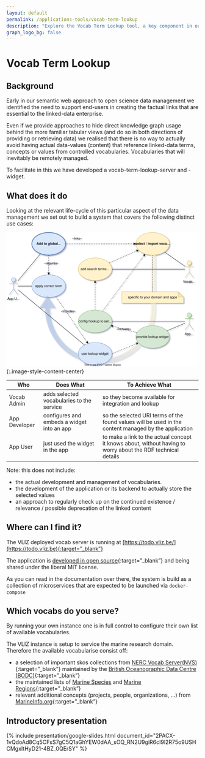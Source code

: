 ```yaml
---
layout: default
permalink: /applications-tools/vocab-term-lookup
description: "Explore the Vocab Term Lookup tool, a key component in our semantic web approach to open science data management. It simplifies linking data terms from controlled vocabularies."
graph_logo_bg: false
---
```


# Vocab Term Lookup

## Background

Early in our semantic web approach to open science data management we identified the need to support end-users in creating the factual links that are essential to the linked-data enterprise.

Even if we provide approaches to hide direct knowledge graph usage behind the more familiar tabular views (and do so in both directions of providing or retrieving data) we realised that there is no way to actually avoid having actual data-values (content) that reference linked-data terms, concepts or values from controlled vocabularies. Vocabularies that will inevitably be remotely managed.

To facilitate in this we have developed a vocab-term-lookup-server and -widget.


## What does it do

Looking at the relevant life-cycle of this particular aspect of the data management we set out to build a system that covers the following distinct use cases:

![UML UseCase Diagram for the vocab-term-lookup](/assets/media/img/content/vocab-term-lookup-uml-ucd.svg){:.image-style-content-center} 

| Who           | Does What                                    | To Achieve What                                       | 
|---------------|----------------------------------------------|-------------------------------------------------------|
| Vocab Admin   | adds selected vocabularies to the service    | so they become available for integration and lookup   | 
| App Developer | configures and embeds a widget into an app   | so the selected URI terms of the found values will be used in the content managed by the application | 
| App User      | just used the widget in the app              | to make a link to the actual concept it knows about, without having to worry about the RDF technical details | 


Note: this does not include:
 - the actual development and management of vocabularies.
 - the development of the application or its backend to actually store the selected values
 - an approach to regularly check up on the continued existence / relevance / possible deprecation of the linked content


## Where can I find it?

The VLIZ deployed vocab server is running at [https://todo.vliz.be/](https://todo.vliz.be){:target=”_blank”}

The application is [developed in open source](https://github.com/vlizBE/vocabserver-app){:target=”_blank”} and being shared under the liberal MIT license.

As you can read in the documentation over there, the system is build as a collection of microservices that are expected to be launched via `docker-compose`


## Which vocabs do you serve?

By running your own instance one is in full control to configure their own list of available vocabularies.

The VLIZ instance is setup to service the marine research domain. Therefore the available vocabularise consist off:
* a selection of important skos collections from [NERC Vocab Server(NVS)](https://vocab.nerc.ac.uk/collection){:target=”_blank”} maintained by the [British Oceanographic Data Centre (BODC)](https://www.bodc.ac.uk/){:target=”_blank”}
* the maintained lists of [Marine Species](https://marinespecies.org/) and [Marine Regions](https://marineregions.org){:target=”_blank”}   
* relevant additional concepts (projects, people, organizations, ...) from [MarineInfo.org](https://marineinfo.org){:target=”_blank”} 



## Introductory presentation

{% include presentation/google-slides.html
   document_id="2PACX-1vQdoAd8Cq5CFsS7gC5Q1aGhYEW0dAA_sOQ_RN2U9giR6cI9l2R75o9USHCMgxItHyD21-4BZ_0QErSY"
%}
